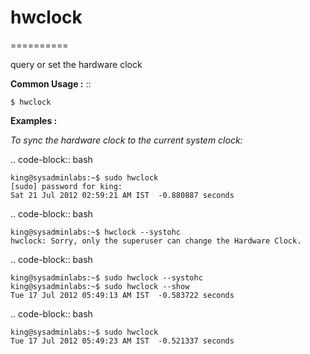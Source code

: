 # hwclock
==========

query or set the hardware clock


**Common Usage :**  ::


	$ hwclock


**Examples :**


*To sync the hardware clock to the current system clock:*

.. code-block:: bash

	king@sysadminlabs:~$ sudo hwclock
	[sudo] password for king:
	Sat 21 Jul 2012 02:59:21 AM IST  -0.880887 seconds


.. code-block:: bash

	king@sysadminlabs:~$ hwclock --systohc
	hwclock: Sorry, only the superuser can change the Hardware Clock.


.. code-block:: bash

	king@sysadminlabs:~$ sudo hwclock --systohc
	king@sysadminlabs:~$ sudo hwclock --show
	Tue 17 Jul 2012 05:49:13 AM IST  -0.583722 seconds


.. code-block:: bash

	king@sysadminlabs:~$ sudo hwclock
	Tue 17 Jul 2012 05:49:23 AM IST  -0.521337 seconds

